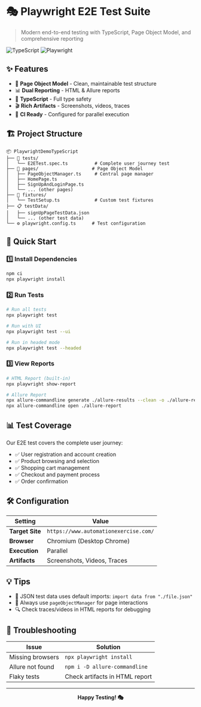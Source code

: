 # 🎭 Playwright E2E Test Suite

> Modern end-to-end testing with TypeScript, Page Object Model, and comprehensive reporting

![TypeScript](https://img.shields.io/badge/TypeScript-007ACC?style=flat&logo=typescript&logoColor=white)
![Playwright](https://img.shields.io/badge/Playwright-2EAD33?style=flat&logo=playwright&logoColor=white)

## ✨ Features

- 🎯 **Page Object Model** - Clean, maintainable test structure
- 📊 **Dual Reporting** - HTML & Allure reports
- 🔧 **TypeScript** - Full type safety
- 🎬 **Rich Artifacts** - Screenshots, videos, traces
- 🚀 **CI Ready** - Configured for parallel execution

## 🏗️ Project Structure

```
📦 PlaywrightDemoTypeScript
├── 🧪 tests/
│   └── E2ETest.spec.ts          # Complete user journey test
├── 📄 pages/                    # Page Object Model
│   ├── PageObjectManager.ts     # Central page manager
│   ├── HomePage.ts
│   ├── SignUpAndLoginPage.ts
│   └── ... (other pages)
├── 🔧 fixtures/
│   └── TestSetup.ts             # Custom test fixtures
├── 📋 testData/
│   ├── signUpPageTestData.json
│   └── ... (other test data)
└── ⚙️ playwright.config.ts      # Test configuration
```

## 🚀 Quick Start

### 1️⃣ Install Dependencies
```bash
npm ci
npx playwright install
```

### 2️⃣ Run Tests
```bash
# Run all tests
npx playwright test

# Run with UI
npx playwright test --ui

# Run in headed mode
npx playwright test --headed
```

### 3️⃣ View Reports
```bash
# HTML Report (built-in)
npx playwright show-report

# Allure Report
npx allure-commandline generate ./allure-results --clean -o ./allure-report
npx allure-commandline open ./allure-report
```

## 📊 Test Coverage

Our E2E test covers the complete user journey:

- ✅ User registration and account creation
- ✅ Product browsing and selection  
- ✅ Shopping cart management
- ✅ Checkout and payment process
- ✅ Order confirmation

## 🛠️ Configuration

| Setting | Value |
|---------|-------|
| **Target Site** | `https://www.automationexercise.com/` |
| **Browser** | Chromium (Desktop Chrome) |
| **Execution** | Parallel |
| **Artifacts** | Screenshots, Videos, Traces |

## 💡 Tips

- 📁 JSON test data uses default imports: `import data from "./file.json"`
- 🎯 Always use `pageObjectManager` for page interactions
- 🔍 Check traces/videos in HTML reports for debugging

## 🔧 Troubleshooting

| Issue | Solution |
|-------|---------|
| Missing browsers | `npx playwright install` |
| Allure not found | `npm i -D allure-commandline` |
| Flaky tests | Check artifacts in HTML report |

---

<div align="center">
  <strong>Happy Testing! 🎭</strong>
</div>


